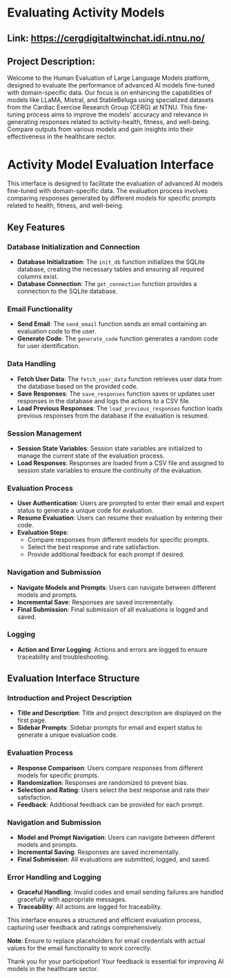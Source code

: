 

# Evaluating Activity Models

## Link: https://cergdigitaltwinchat.idi.ntnu.no/

## Project Description:
Welcome to the Human Evaluation of Large Language Models platform, designed to evaluate the performance of advanced AI models fine-tuned with domain-specific data. Our focus is on enhancing the capabilities of models like LLaMA, Mistral, and StableBeluga using specialized datasets from the Cardiac Exercise Research Group (CERG) at NTNU. This fine-tuning process aims to improve the models' accuracy and relevance in generating responses related to activity-health, fitness, and well-being. Compare outputs from various models and gain insights into their effectiveness in the healthcare sector.


# Activity Model Evaluation Interface

This interface is designed to facilitate the evaluation of advanced AI models fine-tuned with domain-specific data. The evaluation process involves comparing responses generated by different models for specific prompts related to health, fitness, and well-being.

## Key Features

### Database Initialization and Connection
- **Database Initialization**: The `init_db` function initializes the SQLite database, creating the necessary tables and ensuring all required columns exist.
- **Database Connection**: The `get_connection` function provides a connection to the SQLite database.

### Email Functionality
- **Send Email**: The `send_email` function sends an email containing an evaluation code to the user.
- **Generate Code**: The `generate_code` function generates a random code for user identification.

### Data Handling
- **Fetch User Data**: The `fetch_user_data` function retrieves user data from the database based on the provided code.
- **Save Responses**: The `save_responses` function saves or updates user responses in the database and logs the actions to a CSV file.
- **Load Previous Responses**: The `load_previous_responses` function loads previous responses from the database if the evaluation is resumed.

### Session Management
- **Session State Variables**: Session state variables are initialized to manage the current state of the evaluation process.
- **Load Responses**: Responses are loaded from a CSV file and assigned to session state variables to ensure the continuity of the evaluation.

### Evaluation Process
- **User Authentication**: Users are prompted to enter their email and expert status to generate a unique code for evaluation.
- **Resume Evaluation**: Users can resume their evaluation by entering their code.
- **Evaluation Steps**:
  - Compare responses from different models for specific prompts.
  - Select the best response and rate satisfaction.
  - Provide additional feedback for each prompt if desired.

### Navigation and Submission
- **Navigate Models and Prompts**: Users can navigate between different models and prompts.
- **Incremental Save**: Responses are saved incrementally.
- **Final Submission**: Final submission of all evaluations is logged and saved.

### Logging
- **Action and Error Logging**: Actions and errors are logged to ensure traceability and troubleshooting.

## Evaluation Interface Structure

### Introduction and Project Description
- **Title and Description**: Title and project description are displayed on the first page.
- **Sidebar Prompts**: Sidebar prompts for email and expert status to generate a unique evaluation code.

### Evaluation Process
- **Response Comparison**: Users compare responses from different models for specific prompts.
- **Randomization**: Responses are randomized to prevent bias.
- **Selection and Rating**: Users select the best response and rate their satisfaction.
- **Feedback**: Additional feedback can be provided for each prompt.

### Navigation and Submission
- **Model and Prompt Navigation**: Users can navigate between different models and prompts.
- **Incremental Saving**: Responses are saved incrementally.
- **Final Submission**: All evaluations are submitted, logged, and saved.

### Error Handling and Logging
- **Graceful Handling**: Invalid codes and email sending failures are handled gracefully with appropriate messages.
- **Traceability**: All actions are logged for traceability.

This interface ensures a structured and efficient evaluation process, capturing user feedback and ratings comprehensively.

**Note**: Ensure to replace placeholders for email credentials with actual values for the email functionality to work correctly.


Thank you for your participation! Your feedback is essential for improving AI models in the healthcare sector.




